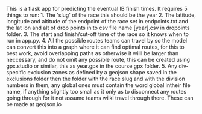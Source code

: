 This is a flask app for predicting the eventual IB finish times.
It requires 5 things to run:
    1. The 'slug' of the race this should be the year
    2. The latitude, longitude and altitude of the endpoint of the race set in endpoints.txt and the lat lon and alt of drop points in to csv file name [year].csv in dropoints folder.
    3. The start and finish/cut-off time of the race so it knows when to run in app.py.
    4. All the possible routes teams can travel by so the model can convert this into a graph where it can find optimal routes, for this to best work, avoid overlapping paths as otherwise it willl be larger than neccessary, and do not omit any possible route, this can be created using gpx.studio or similar, this as year.gpx in the course gpx folder.
    5. Any div-specific exclusion zones as defined by a geojson shape saved in the exclusions folder then the folder with the race slug and with the division numbers in them, any global ones must contain the word global intheir file name, if anything slightly too small as it only as to disconnect any routes going through for it not assume teams wilkl travel through there. These can be made at geojson.io
